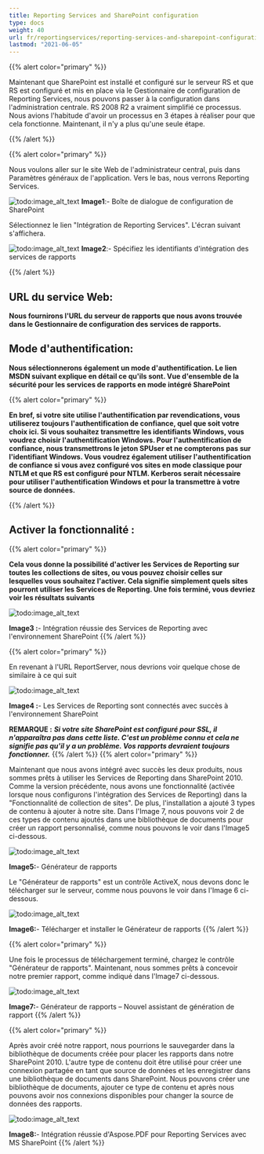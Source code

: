 ```yaml
---
title: Reporting Services and SharePoint configuration
type: docs
weight: 40
url: fr/reportingservices/reporting-services-and-sharepoint-configuration/
lastmod: "2021-06-05"
---
```


{{% alert color="primary" %}}

Maintenant que SharePoint est installé et configuré sur le serveur RS et que RS est configuré et mis en place via le Gestionnaire de configuration de Reporting Services, nous pouvons passer à la configuration dans l'administration centrale. RS 2008 R2 a vraiment simplifié ce processus. Nous avions l'habitude d'avoir un processus en 3 étapes à réaliser pour que cela fonctionne. Maintenant, il n'y a plus qu'une seule étape.

{{% /alert %}}

{{% alert color="primary" %}}

Nous voulons aller sur le site Web de l'administrateur central, puis dans Paramètres généraux de l'application. Vers le bas, nous verrons Reporting Services.

![todo:image_alt_text](reporting-services-and-sharepoint-configuration_1.png)
**Image1**:- Boîte de dialogue de configuration de SharePoint

Sélectionnez le lien "Intégration de Reporting Services". L'écran suivant s'affichera.

![todo:image_alt_text](reporting-services-and-sharepoint-configuration_2.png)
**Image2**:- Spécifiez les identifiants d'intégration des services de rapports

{{% /alert %}}

## URL du service Web:

**Nous fournirons l'URL du serveur de rapports que nous avons trouvée dans le Gestionnaire de configuration des services de rapports.**

## Mode d'authentification:

**Nous sélectionnerons également un mode d'authentification. Le lien MSDN suivant explique en détail ce qu'ils sont.
Vue d'ensemble de la sécurité pour les services de rapports en mode intégré SharePoint**

{{% alert color="primary" %}}

**En bref, si votre site utilise l'authentification par revendications, vous utiliserez toujours l'authentification de confiance, quel que soit votre choix ici. Si vous souhaitez transmettre les identifiants Windows, vous voudrez choisir l'authentification Windows. Pour l'authentification de confiance, nous transmettrons le jeton SPUser et ne compterons pas sur l'identifiant Windows. Vous voudrez également utiliser l'authentification de confiance si vous avez configuré vos sites en mode classique pour NTLM et que RS est configuré pour NTLM. Kerberos serait nécessaire pour utiliser l'authentification Windows et pour la transmettre à votre source de données.**

{{% /alert %}}

## Activer la fonctionnalité :

{{% alert color="primary" %}}

**Cela vous donne la possibilité d'activer les Services de Reporting sur toutes les collections de sites, ou vous pouvez choisir celles sur lesquelles vous souhaitez l'activer. Cela signifie simplement quels sites pourront utiliser les Services de Reporting. Une fois terminé, vous devriez voir les résultats suivants**

![todo:image_alt_text](reporting-services-and-sharepoint-configuration_3.png)

**Image3 :**- Intégration réussie des Services de Reporting avec l'environnement SharePoint
{{% /alert %}}

{{% alert color="primary" %}}

En revenant à l'URL ReportServer, nous devrions voir quelque chose de similaire à ce qui suit

![todo:image_alt_text](reporting-services-and-sharepoint-configuration_4.png)

**Image4 :**- Les Services de Reporting sont connectés avec succès à l'environnement SharePoint

**REMARQUE :** ***Si votre site SharePoint est configuré pour SSL, il n'apparaîtra pas dans cette liste. C'est un problème connu et cela ne signifie pas qu'il y a un problème. Vos rapports devraient toujours fonctionner.***
{{% /alert %}}
{{% alert color="primary" %}}

Maintenant que nous avons intégré avec succès les deux produits, nous sommes prêts à utiliser les Services de Reporting dans SharePoint 2010. Comme la version précédente, nous avons une fonctionnalité (activée lorsque nous configurons l'intégration des Services de Reporting) dans la "Fonctionnalité de collection de sites". De plus, l'installation a ajouté 3 types de contenu à ajouter à notre site. Dans l'Image 7, nous pouvons voir 2 de ces types de contenu ajoutés dans une bibliothèque de documents pour créer un rapport personnalisé, comme nous pouvons le voir dans l'Image5 ci-dessous.

![todo:image_alt_text](reporting-services-and-sharepoint-configuration_5.png)

**Image5:**- Générateur de rapports

Le "Générateur de rapports" est un contrôle ActiveX, nous devons donc le télécharger sur le serveur, comme nous pouvons le voir dans l'Image 6 ci-dessous.

![todo:image_alt_text](reporting-services-and-sharepoint-configuration_6.png)

**Image6:**- Télécharger et installer le Générateur de rapports
{{% /alert %}}

{{% alert color="primary" %}}

Une fois le processus de téléchargement terminé, chargez le contrôle "Générateur de rapports". Maintenant, nous sommes prêts à concevoir notre premier rapport, comme indiqué dans l'Image7 ci-dessous.

![todo:image_alt_text](reporting-services-and-sharepoint-configuration_7.png)

**Image7:**- Générateur de rapports – Nouvel assistant de génération de rapport
{{% /alert %}}

{{% alert color="primary" %}}

Après avoir créé notre rapport, nous pourrions le sauvegarder dans la bibliothèque de documents créée pour placer les rapports dans notre SharePoint 2010. L'autre type de contenu doit être utilisé pour créer une connexion partagée en tant que source de données et les enregistrer dans une bibliothèque de documents dans SharePoint. Nous pouvons créer une bibliothèque de documents, ajouter ce type de contenu et après nous pouvons avoir nos connexions disponibles pour changer la source de données des rapports.

![todo:image_alt_text](reporting-services-and-sharepoint-configuration_8.png)

**Image8:**- Intégration réussie d'Aspose.PDF pour Reporting Services avec MS SharePoint
{{% /alert %}}